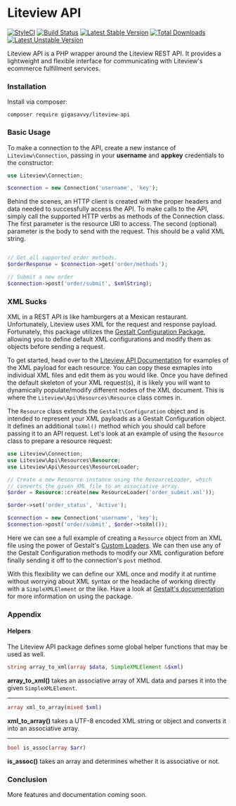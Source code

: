 # Liteview API

[![StyleCI](https://styleci.io/repos/69515926/shield?branch=master)](https://styleci.io/repos/69515926)
[![Build Status](https://travis-ci.org/GigaSavvy/liteview-api.svg?branch=master)](https://travis-ci.org/GigaSavvy/liteview-api)
[![Latest Stable Version](https://poser.pugx.org/gigasavvy/liteview-api/v/stable)](https://packagist.org/packages/gigasavvy/liteview-api)
[![Total Downloads](https://poser.pugx.org/gigasavvy/liteview-api/downloads)](https://packagist.org/packages/gigasavvy/liteview-api)
[![Latest Unstable Version](https://poser.pugx.org/gigasavvy/liteview-api/v/unstable)](https://packagist.org/packages/gigasavvy/liteview-api)

Liteview API is a PHP wrapper around the Liteview REST API. It provides a lightweight and flexible interface for communicating with Liteview's ecommerce fulfillment services.

### Installation

Install via composer:

```
composer require gigasavvy/liteview-api
```

### Basic Usage

To make a connection to the API, create a new instance of `Liteview\Connection`, passing in your **username** and **appkey** credentials to the constructor:

```php
use Liteview\Connection;

$connection = new Connection('username', 'key');
```

Behind the scenes, an HTTP client is created with the proper headers and data needed to successfully access the API. To make calls to the API, simply call the supported HTTP verbs as methods of the Connection class. The first parameter is the resource URI to access. The second (optional) parameter is the body to send with the request. This should be a valid XML string.

```php

// Get all supported order methods.
$orderResponse = $connection->get('order/methods');

// Submit a new order
$connection->post('order/submit', $xmlString);
```

### XML Sucks

XML in a REST API is like hamburgers at a Mexican restaurant. Unfortunately, Liteview uses XML for the request and response payload. Fortunately, this package utilizes the [Gestalt Configuration Package](https://github.com/samrap/gestalt), allowing you to define default XML configurations and modify them as objects before sending a request.

To get started, head over to the [Liteview API Documentation](https://liteviewapi.imaginefulfillment.com/) for examples of the XML payload for each resource. You can copy these exmaples into individual XML files and edit them as you would like. Once you have defined the default skeleton of your XML request(s), it is likely you will want to dynamically populate/modify different nodes of the XML document. This is where the `Liteview\Api\Resources\Resource` class comes in.

The `Resource` class extends the `Gestalt\Configuration` object and is intended to represent your XML payloads as a Gestalt Configuration object. It defines an additional `toXml()` method which you should call before passing it to an API request. Let's look at an example of using the `Resource` class to prepare a resource request:

```php
use Liteview\Connection;
use Liteview\Api\Resources\Resource;
use Liteview\Api\Resources\ResourceLoader;

// Create a new Resource instance using the ResourceLoader, which
// converts the given XML file to an associative array.
$order = Resource::create(new ResourceLoader('order_submit.xml'));

$order->set('order_status', 'Active');

$connection = new Connection('username', 'key');
$connection->post('order/submit', $order->toXml());
```

Here we can see a full example of creating a `Resource` object from an XML file using the power of Gestalt's [Custom Loaders](https://github.com/samrap/gestalt-docs/blob/master/loaders.md). We can then use any of the Gestalt Configuration methods to modify our XML configuration before finally sending it off to the connection's `post` method.

With this flexibility we can define our XML once and modify it at runtime without worrying about XML syntax or the headache of working directly with a `SimpleXMLElement` or the like. Have a look at [Gestalt's documentation](https://github.com/samrap/gestalt-docs) for more information on using the package.

### Appendix

#### Helpers

The Liteview API package defines some global helper functions that may be used as well.

```php
string array_to_xml(array $data, SimpleXMLElement &$xml)
```

**array_to_xml()** takes an associative array of XML data and parses it into the given `SimpleXMLElement`. 

---

```php
array xml_to_array(mixed $xml)
```

**xml_to_array()** takes a UTF-8 encoded XML string or object and converts it into an associative array.

---

```php
bool is_assoc(array $arr)
```

**is_assoc()** takes an array and determines whether it is associative or not.

### Conclusion

More features and documentation coming soon.
